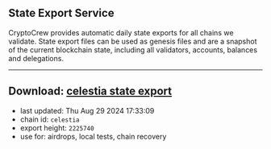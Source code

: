 ## State Export Service
CryptoCrew provides automatic daily state exports for all chains we validate. State export files can be used as genesis files and are a snapshot of the current blockchain state, including all validators, accounts, balances and delegations.

---
**Download: [celestia state export](https://dl-eu2.ccvalidators.com/SERVICE/celestia/celestia_export_2225740.json)**
---

- last updated: Thu Aug 29 2024 17:33:09
- chain id: `celestia`
- export height: `2225740`
- use for: airdrops, local tests, chain recovery
